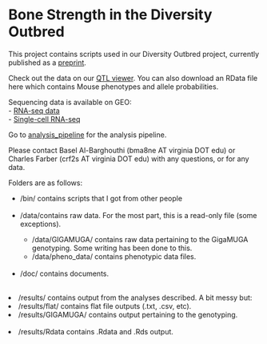 # Bone Strength in the Diversity Outbred

This project contains scripts used in our Diversity Outbred project, currently published as a [preprint](https://www.biorxiv.org/content/10.1101/2020.06.24.169839v1).


Check out the data on our [QTL viewer](http://qtlviewer.uvadcos.io). You can also download an RData file here which contains Mouse phenotypes and allele probabilities.


Sequencing data is available on GEO:<br/>
    - [RNA-seq data](https://www.ncbi.nlm.nih.gov/geo/query/acc.cgi?acc=GSE152708)<br/>
    - [Single-cell RNA-seq](https://www.ncbi.nlm.nih.gov/geo/query/acc.cgi?acc=GSE152806)


Go to [analysis_pipeline](/doc/analysis_pipeline.md) for the analysis pipeline.


Please contact Basel Al-Barghouthi (bma8ne AT virginia DOT edu) or Charles Farber (crf2s AT virginia DOT edu) with any questions, or for any data.


Folders are as follows:
<ul>
<li>/bin/ contains scripts that I got from other people</li><br/>
<li>/data/contains raw data. For the most part, this is a read-only file (some exceptions).</li>
<ul>   
<li>/data/GIGAMUGA/ contains raw data pertaining to the GigaMUGA genotyping. Some writing has been done to this.</li>
<li>/data/pheno_data/ contains phenotypic data files.</li>
</ul><br/>      
<li>/doc/ contains documents.</li><br/> 
</ul>
<li>/results/ contains output from the analyses described. A bit messy but:</li>
<li>/results/flat/ contains flat file outputs (.txt, .csv, etc).</li>
<li>/results/GIGAMUGA/ contains output pertaining to the genotyping.</li><br/> 
</ul>
<li>/results/Rdata contains .Rdata and .Rds output.</li>
</ul>




